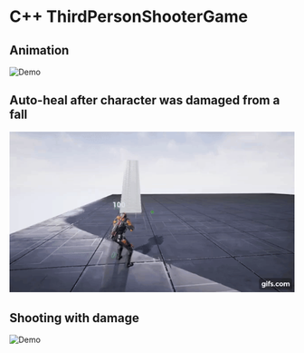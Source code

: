 # C++ ThirdPersonShooterGame
## Animation

![Demo](https://github.com/AlexSaskevich/Third-Person-Shooter-Game/blob/master/Images/Animation.gif?raw=true)

## Auto-heal after character was damaged from a fall

![Demo](https://github.com/AlexSaskevich/Third-Person-Shooter-Game/blob/master/Images/Auto-heal.gif?raw=true)

## Shooting with damage

![Demo](https://github.com/AlexSaskevich/Third-Person-Shooter-Game/blob/master/Images/Shooting.gif?raw=true)
